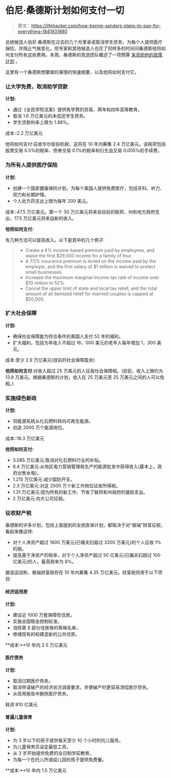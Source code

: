 # 伯尼·桑德斯计划如何支付一切

> 原文：<https://lifehacker.com/how-bernie-sanders-plans-to-pay-for-everything-1841931880>

总统候选人伯尼·桑德斯在过去的几个月里承诺取消学生债务，为每个人提供医疗保险，并阻止气候变化。但专家和其他候选人也花了同样多的时间问桑德斯他将如何支付所有这些费用。本周，桑德斯的竞选团队概述了一项预算 [来资助他的政策计划](https://berniesanders.com/issues/how-does-bernie-pay-his-major-plans/) 。



这里有一个桑德斯想要做的事情的快速纲要，以及他将如何支付它。

### **让大学免费，取消助学贷款**

**计划:**

*   通过《全民学院法案》提供免学费的贸易、两年和四年高等教育。
*   取消 1.6 万亿美元的未偿还学生债务。
*   学生贷款利率上限为 1.88%。

成本::2.2 万亿美元

他将如何支付:征收华尔街投机税，这将在 10 年内筹集 2.4 万亿美元。该税项包括股票交易 0.5%的税率、债券交易 0.1%的税率和衍生品交易 0.005%的手续费。

### **为所有人提供医疗保险**

**计划:**

*   创建一个国家健康保险计划，为每个美国人提供免费医疗，包括牙科、听力、视力和长期护理。
*   个人处方药支出上限为每年 200 美元。

成本::47.5 万亿美元。第一个 30 万亿美元将来自目前的联邦、州和地方政府支出，17.5 万亿美元将来自新的收入。

**他将如何支付:**

有几种方法可以提高收入。以下是其中的几个例子:

> *   Create a 4% income-based premium paid by employees, and waive the first $29,000 income for a family of four.
> *   A 7.5% insurance premium is levied on the income paid by the employer, and the first salary of $1 million is waived to protect small businesses.
> *   Increase the maximum marginal income tax rate of income over $10 million to 52%.
> *   Cancel the upper limit of state and local tax relief, and the total amount of all itemized relief for married couples is capped at $50,000.

### **扩大社会保障**

**计划:**

*   确保社会保障能为符合条件的美国人支付 52 年的福利。
*   扩大福利，包括为年收入不超过 16，000 美元的老年人每年增加 1，300 美元。

成本:至少 2.9 万亿美元(目前的社会保障盈余)

**他将如何支付**:对收入超过 25 万美元的人征收社会保障税。(目前，收入上限约为 13.8 万美元。根据桑德斯的计划，收入在 25 万美元至 25 万美元之间的人可以免税。)

### **实施绿色新政**

**计划:**

*   将能源系统从化石燃料转向可再生能源。
*   创造 2000 万个能源岗位。

成本::16.3 万亿美元

**他将如何支付:**

*   3.085 万亿美元:取消对化石燃料行业的补贴。
*   6.4 万亿美元:从地区电力营销管理局生产的能源批发中获得收入(基本上，政府出售水电)。
*   1.215 万亿美元:减少国防开支。
*   2.3 万亿美元:对这 2000 万个新工作岗位征收所得税。
*   1.31 万亿美元:因为所有的新工作，节省了联邦和州政府的援助支出。
*   2 万亿美元:向大公司征税。

### 征收财产税

桑德斯的许多计划，包括上面提到的全民医保计划，都取决于对“极端”财富征税，看起来像这样:

*   对个人净资产超过 1600 万美元(已婚夫妇超过 3200 万美元)的个人征收 1%的税。
*   提高基于净资产的税率，对于个人净资产超过 50 亿美元(已婚夫妇超过 100 亿美元)的人，最高税率为 8%。

据该运动称，极端财富税将在 10 年内筹集 4.35 万亿美元。财富税将用于以下项目:

#### 经济适用房

**计划:**

*   建设近 1000 万套保障性住房。
*   实施全国租金控制标准。
*   消除第 8 部分住房券的等候名单。
*   修缮现有的和建造新的公共住房。

**成本:**10 年内 2.5 万亿美元

#### **医疗债务**

**计划:**

*   取消过期医疗债务。
*   取消申请破产的经济状况调查要求，并使破产时更容易清偿医疗债务。
*   从信用报告中删除医疗债务。

耗资:810 亿美元

#### 普遍儿童保育

**计划:**

*   为 3 岁以下的孩子提供每天至少 10 个小时的托儿服务。
*   为儿童保育员设定最低工资。
*   从 3 岁开始提供免费的全日制学前教育。
*   为每一个在托儿所或幼儿园的孩子提供免费餐。

**成本:**10 年内 1.5 万亿美元